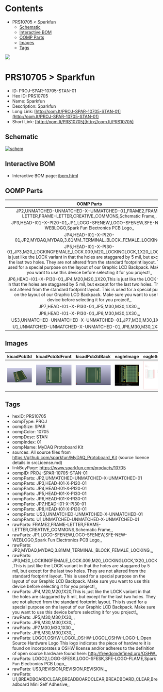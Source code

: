 



Contents
========

* [PRS10705 > Sparkfun](#prs10705--sparkfun)
	* [Schematic](#schematic)
	* [Interactive BOM](#interactive-bom)
	* [OOMP Parts](#oomp-parts)
	* [Images](#images)
	* [Tags](#tags)
  
![][im]
# PRS10705 > Sparkfun

- ID: PROJ-SPAR-10705-STAN-01
- Hex ID: PRS10705
- Name: Sparkfun
- Description: Sparkfun
- Long Link: [http://oom.lt/PROJ-SPAR-10705-STAN-01](http://oom.lt/PROJ-SPAR-10705-STAN-01)
- Short Link: [http://oom.lt/PRS10705](http://oom.lt/PRS10705)

## Schematic
  
[![schem](eagleSchemImage.png)](eagleSchemImage.png)
## Interactive BOM

- Interactive BOM page: [ibom.html](https://htmlpreview.github.io/?https://github.com/oomlout/oomlout_OOMP_projects/blob/main/PROJ-SPAR-10705-STAN-01/kicad/bom/ibom.html)

## OOMP Parts
  

|OOMP Parts|
| :---: |
|JP2,UNMATCHED-UNMATCHED-X-UNMATCHED-01,FRAME2,FRAME-LETTER,FRAME-LETTER,CREATIVE_COMMONS,Schematic Frame,,|
|JP3,HEAD-I01-X-PI20-01,JP1,LOGO-SFENEW,LOGO-SFENEW,SFE-NEW-WEBLOGO,Spark Fun Electronics PCB Logo,,|
|JP4,HEAD-I01-X-PI20-01,JP2,MYDAQ,MYDAQ,3.81MM_TERMINAL_BLOCK_FEMALE_LOCKING,,,|
|JP5,HEAD-I01-X-PI30-01,JP3,M20_LOCKINGFEMALE_LOCK.009,M20_LOCKINGLOCK,1X20_LOCK,This is just like the LOCK variant in that the holes are staggared by 5 mil, but except for the last two holes.  They are not altered from the standard footprint layout.  This is used for a special purpose on the layout of our Graphic LCD Backpack.  Make sure you want to use this device before selecting it for you project!,,|
|JP6,HEAD-I01-X-PI30-01,JP4,M20,M20,1X20,This is just like the LOCK variant in that the holes are staggared by 5 mil, but except for the last two holes.  They are not altered from the standard footprint layout.  This is used for a special purpose on the layout of our Graphic LCD Backpack.  Make sure you want to use this device before selecting it for you project!,,|
|JP7,HEAD-I01-X-PI30-01,JP5,M30,M30,1X30,,,|
|JP8,HEAD-I01-X-PI30-01,JP6,M30,M30,1X30,,,|
|U$3,UNMATCHED-UNMATCHED-X-UNMATCHED-01,JP7,M30,M30,1X30,,,|
|U1,UNMATCHED-UNMATCHED-X-UNMATCHED-01,JP8,M30,M30,1X30,,,|

## Images
  
  

|kicadPcb3d|kicadPcb3dFront|kicadPcb3dBack|eagleImage|eagleSchemImage|
| :---: | :---: | :---: | :---: | :---: |
|[![kicadPcb3d](kicadPcb3d_140.png)](kicadPcb3d.png)|[![kicadPcb3dFront](kicadPcb3dFront_140.png)](kicadPcb3dFront.png)|[![kicadPcb3dBack](kicadPcb3dBack_140.png)](kicadPcb3dBack.png)|[![eagleImage](eagleImage_140.png)](eagleImage.png)|[![eagleSchemImage](eagleSchemImage_140.png)](eagleSchemImage.png)|

## Tags

- hexID: PRS10705
- oompType: PROJ
- oompSize: SPAR
- oompColor: 10705
- oompDesc: STAN
- oompIndex: 01
- oompName: MyDAQ Protoboard Kit
- sources: All source files from https://github.com/sparkfun/MyDAQ_Protoboard_Kit (source licence details in srcLicense.md)
- linkBuyPage: https://www.sparkfun.com/products/10705
- oompID: PROJ-SPAR-10705-STAN-01
- oompParts: JP2,UNMATCHED-UNMATCHED-X-UNMATCHED-01
- oompParts: JP3,HEAD-I01-X-PI20-01
- oompParts: JP4,HEAD-I01-X-PI20-01
- oompParts: JP5,HEAD-I01-X-PI30-01
- oompParts: JP6,HEAD-I01-X-PI30-01
- oompParts: JP7,HEAD-I01-X-PI30-01
- oompParts: JP8,HEAD-I01-X-PI30-01
- oompParts: U$3,UNMATCHED-UNMATCHED-X-UNMATCHED-01
- oompParts: U1,UNMATCHED-UNMATCHED-X-UNMATCHED-01
- rawParts: FRAME2,FRAME-LETTER,FRAME-LETTER,CREATIVE_COMMONS,Schematic Frame,,
- rawParts: JP1,LOGO-SFENEW,LOGO-SFENEW,SFE-NEW-WEBLOGO,Spark Fun Electronics PCB Logo,,
- rawParts: JP2,MYDAQ,MYDAQ,3.81MM_TERMINAL_BLOCK_FEMALE_LOCKING,,,
- rawParts: JP3,M20_LOCKINGFEMALE_LOCK.009,M20_LOCKINGLOCK,1X20_LOCK,This is just like the LOCK variant in that the holes are staggared by 5 mil, but except for the last two holes.  They are not altered from the standard footprint layout.  This is used for a special purpose on the layout of our Graphic LCD Backpack.  Make sure you want to use this device before selecting it for you project!,,
- rawParts: JP4,M20,M20,1X20,This is just like the LOCK variant in that the holes are staggared by 5 mil, but except for the last two holes.  They are not altered from the standard footprint layout.  This is used for a special purpose on the layout of our Graphic LCD Backpack.  Make sure you want to use this device before selecting it for you project!,,
- rawParts: JP5,M30,M30,1X30,,,
- rawParts: JP6,M30,M30,1X30,,,
- rawParts: JP7,M30,M30,1X30,,,
- rawParts: JP8,M30,M30,1X30,,,
- rawParts: LOGO1,OSHW-LOGOL,OSHW-LOGOL,OSHW-LOGO-L,Open Source Hardware Logo This logo indicates the piece of hardware it is found on incorporates a OSHW license and/or adheres to the definition of open source hardware found here: http://freedomdefined.org/OSHW,,
- rawParts: LOGO2,LOGO-SFESK,LOGO-SFESK,SFE-LOGO-FLAME,Spark Fun Electronics PCB Logo,,
- rawParts: U$3,REVISION,REVISION,REVISION,,,
- rawParts: U1,BREADBOARDCLEAR,BREADBOARDCLEAR,BREADBOARD_CLEAR,Breadboard Mini Self Adhesive,,



[im]: kicadPcb3d_450.png
